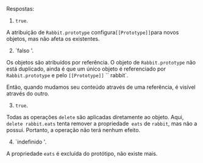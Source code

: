 
Respostas:

1. `true`.

A atribuição de `Rabbit.prototype` configura` [[Prototype]] `para novos objetos, mas não afeta os existentes.

2. `falso '.

Os objetos são atribuídos por referência. O objeto de `Rabbit.prototype` não está duplicado, ainda é que um único objeto é referenciado por` Rabbit.prototype` e pelo `[[Prototype]]` `` rabbit`.

Então, quando mudamos seu conteúdo através de uma referência, é visível através do outro.

3. `true`.

Todas as operações `delete` são aplicadas diretamente ao objeto. Aqui, `delete rabbit.eats` tenta remover a propriedade` eats` de `rabbit`, mas não a possui. Portanto, a operação não terá nenhum efeito.

4. `indefinido '.

A propriedade `eats` é excluída do protótipo, não existe mais.
